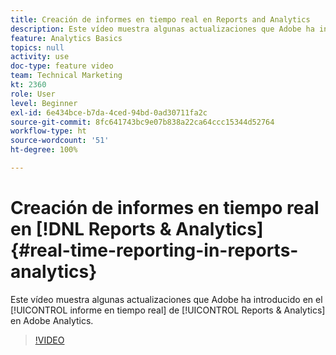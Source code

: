 ```yaml
---
title: Creación de informes en tiempo real en Reports and Analytics
description: Este vídeo muestra algunas actualizaciones que Adobe ha introducido en el informe en tiempo real de Reports & Analytics en Adobe Analytics.
feature: Analytics Basics
topics: null
activity: use
doc-type: feature video
team: Technical Marketing
kt: 2360
role: User
level: Beginner
exl-id: 6e434bce-b7da-4ced-94bd-0ad30711fa2c
source-git-commit: 8fc641743bc9e07b838a22ca64ccc15344d52764
workflow-type: ht
source-wordcount: '51'
ht-degree: 100%

---
```


# Creación de informes en tiempo real en [!DNL Reports & Analytics] {#real-time-reporting-in-reports-analytics}

Este vídeo muestra algunas actualizaciones que Adobe ha introducido en el [!UICONTROL informe en tiempo real] de [!UICONTROL Reports &amp; Analytics] en Adobe Analytics.

>[!VIDEO](https://video.tv.adobe.com/v/25454/?quality=12&learn=on)
